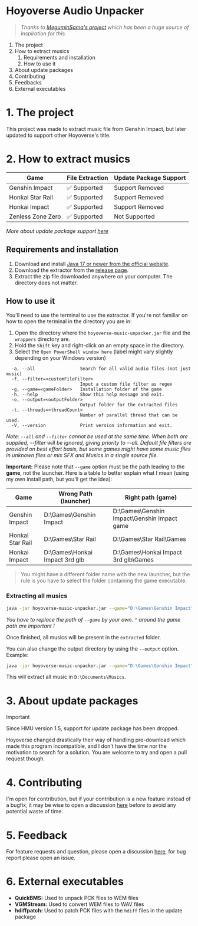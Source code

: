 # Hoyoverse Audio Unpacker

> *Thanks to [MeguminSama's project](https://github.com/MeguminSama/genshin-audio-extractor) which has been a huge
source of
inspiration for this.*

1. The project
2. How to extract musics
    1. Requirements and installation
    2. How to use it
3. About update packages
4. Contributing
5. Feedbacks
6. External executables

# 1. The project

This project was made to extract music file from Genshin Impact, but later updated to support other Hoyoverse's title.

# 2. How to extract musics

| Game              | File Extraction | Update Package Support |
|-------------------|-----------------|------------------------|
| Genshin Impact    | ✅ Supported     | Support Removed        |
| Honkai Star Rail  | ✅ Supported     | Support Removed        |
| Honkai Impact     | ✅ Supported     | Support Removed        |
| Zenless Zone Zero | ✅ Supported     | Not Supported          |

*More about update package support [here](#3-about-update-packages)*

## Requirements and installation

1. Download and
   install [Java 17 or newer from the official website](https://www.oracle.com/java/technologies/downloads/).
2. Download the extractor from the [release page](https://github.com/alexpado/hoyoverse-music-unpacker/releases).
3. Extract the zip file downloaded anywhere on your computer. The directory does not matter.

## How to use it

You'll need to use the terminal to use the extractor. If you're not familiar on how to open the terminal in the
directory you are in:

1. Open the directory where the `hoyoverse-music-unpacker.jar` file and the `wrappers` directory are.
2. Hold the `Shift` key and right-click on an empty space in the directory.
3. Select the `Open PowerShell window here` (label might vary slightly depending on your Windows version)

```
  -a, --all                 Search for all valid audio files (not just music)
  -f, --filter=<customFileFilter>
                            Input a custom file filter as regex
  -g, --game=<gameFolder>   Installation folder of the game
  -h, --help                Show this help message and exit.
  -o, --output=<outputFolder>
                            Output folder for the extracted files
  -t, --threads=<threadCount>
                            Number of parallel thread that can be used.
  -V, --version             Print version information and exit.
```

*Note: `--all` and `--filter` cannot be used at the same time. When both are supplied, --filter will be ignored, giving
priority to --all. Default file filters are provided on best effort basis, but some games might have some music files in unknown
files or mix SFX and Musics in a single source file.*

**Important:** Please note that `--game` option must be the path leading to the **game**, not the launcher. Here is
a table to better explain what I mean (using my own install path, but you'll get the idea):

| Game             | Wrong Path (launcher)          | Right path (game)                           |
|------------------|--------------------------------|---------------------------------------------|
| Genshin Impact   | D:\Games\Genshin Impact        | D:\Games\Genshin Impact\Genshin Impact game |
| Honkai Star Rail | D:\Games\Star Rail             | D:\Games\Star Rail\Games                    |
| Honkai Impact    | D:\Games\Honkai Impact 3rd glb | D:\Games\Honkai Impact 3rd glb\Games        |

> You might have a different folder name with the new launcher, but the rule is you have to select the folder containing
> the game executable.

### Extracting all musics

```bash
java -jar hoyoverse-music-unpacker.jar --game="D:\Games\Genshin Impact"
```

*You have to replace the path of `--game` by your own. `"` around the game path are important !*

Once finished, all musics will be present in the `extracted` folder.

You can also change the output directory by using the `--output` option. Example:

```bash
java -jar hoyoverse-music-unpacker.jar --game="D:\Games\Genshin Impact" --output="D:\Documents\Musics"
```

This will extract all music in `D:\Documents\Musics`.

# 3. About update packages

> [!IMPORTANT]
> Since HMU version 1.5, support for update package has been dropped.
>
> Hoyoverse changed drastically their way of handling pre-download which made this program incompatible, and I don't
> have the time nor the motivation to search for a solution. You are welcome to try and open a pull request though.

# 4. Contributing

I'm open for contribution, but if your contribution is a new feature instead of a
bugfix, it may be wise to open a discussion [here](https://github.com/alexpado/hoyoverse-music-unpacker/discussions)
before to avoid any potential waste of time.

# 5. Feedback

For feature requests and question, please open a
discussion [here](https://github.com/alexpado/hoyoverse-music-unpacker/discussions), for bug report please open an
issue.

# 6. External executables

- **QuickBMS:** Used to unpack PCK files to WEM files
- **VGMStream:** Used to convert WEM files to WAV files
- **hdiffpatch:** Used to patch PCK files with the `hdiff` files in the update package


